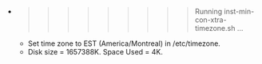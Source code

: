 * >>>>>>>>> Running inst-min-con-xtra-timezone.sh ...
  * Set time zone to EST (America/Montreal) in /etc/timezone.
  * Disk size = 1657388K. Space Used = 4K.
